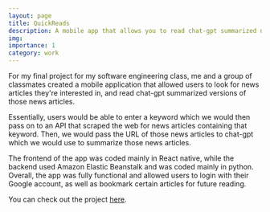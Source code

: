 ```yaml
---
layout: page
title: QuickReads
description: A mobile app that allows you to read chat-gpt summarized news articles of your interest.
img:
importance: 1
category: work
---
```


For my final project for my software engineering class, me and a group of classmates created a mobile application that allowed users to look for news articles they're interested in, and read chat-gpt summarized versions of those news articles.

Essentially, users would be able to enter a keyword which we would then pass on to an API that scraped the web for news articles containing that keyword. Then, we would pass the URL of those news articles to chat-gpt which we would use to summarize those news articles.

The frontend of the app was coded mainly in React native, while the backend used Amazon Elastic Beanstalk and was coded mainly in python. Overall, the app was fully functional and allowed users to login with their Google account, as well as bookmark certain articles for future reading.

You can check out the project <a href="https://github.com/stgandham1/QuickReads">here</a>.